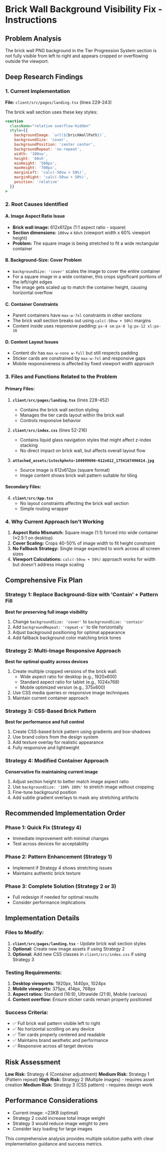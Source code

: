 # Brick Wall Background Visibility Fix - Instructions

## Problem Analysis

The brick wall PNG background in the Tier Progression System section is not fully visible from left to right and appears cropped or overflowing outside the viewport.

## Deep Research Findings

### 1. Current Implementation
**File:** `client/src/pages/landing.tsx` (lines 229-243)

The brick wall section uses these key styles:
```jsx
<section 
  className="relative overflow-hidden"
  style={{
    backgroundImage: `url(${brickWallPath})`,
    backgroundSize: 'cover',
    backgroundPosition: 'center center',
    backgroundRepeat: 'no-repeat',
    width: '100vw',
    height: '60vh',
    minHeight: '500px',
    maxHeight: '700px',
    marginLeft: 'calc(-50vw + 50%)',
    marginRight: 'calc(-50vw + 50%)',
    position: 'relative'
  }}
>
```

### 2. Root Causes Identified

#### A. Image Aspect Ratio Issue
- **Brick wall image:** 612x612px (1:1 aspect ratio - square)
- **Section dimensions:** `100vw` x `60vh` (viewport width x 60% viewport height)
- **Problem:** The square image is being stretched to fit a wide rectangular container

#### B. Background-Size: Cover Problem
- `backgroundSize: 'cover'` scales the image to cover the entire container
- For a square image in a wide container, this crops significant portions of the left/right edges
- The image gets scaled up to match the container height, causing horizontal overflow

#### C. Container Constraints
- Parent containers have `max-w-7xl` constraints in other sections
- The brick wall section breaks out using `calc(-50vw + 50%)` margins
- Content inside uses responsive padding: `px-4 sm:px-8 lg:px-12 xl:px-16`

#### D. Content Layout Issues
- Content div has `max-w-none w-full` but still respects padding
- Sticker cards are constrained by `max-w-7xl` and responsive gaps
- Mobile responsiveness is affected by fixed viewport width approach

### 3. Files and Functions Related to the Problem

#### Primary Files:
1. **`client/src/pages/landing.tsx`** (lines 228-452)
   - Contains the brick wall section styling
   - Manages the tier cards layout within the brick wall
   - Controls responsive behavior

2. **`client/src/index.css`** (lines 52-216)
   - Contains liquid glass navigation styles that might affect z-index stacking
   - No direct impact on brick wall, but affects overall layout flow

3. **`attached_assets/istockphoto-184099696-612x612_1754167496614.jpg`**
   - Source image is 612x612px (square format)
   - Image content shows brick wall pattern suitable for tiling

#### Secondary Files:
4. **`client/src/App.tsx`**
   - No layout constraints affecting the brick wall section
   - Simple routing wrapper

### 4. Why Current Approach Isn't Working

1. **Aspect Ratio Mismatch:** Square image (1:1) forced into wide container (≈2.5:1 on desktop)
2. **Cover Scaling:** Crops 40-50% of image width to fit height constraint
3. **No Fallback Strategy:** Single image expected to work across all screen sizes
4. **Viewport Calculations:** `calc(-50vw + 50%)` approach works for width but doesn't address image scaling

## Comprehensive Fix Plan

### Strategy 1: Replace Background-Size with 'Contain' + Pattern Fill
**Best for preserving full image visibility**

1. Change `backgroundSize: 'cover'` to `backgroundSize: 'contain'`
2. Add `backgroundRepeat: 'repeat-x'` to tile horizontally
3. Adjust background positioning for optimal appearance
4. Add fallback background color matching brick tones

### Strategy 2: Multi-Image Responsive Approach
**Best for optimal quality across devices**

1. Create multiple cropped versions of the brick wall:
   - Wide aspect ratio for desktop (e.g., 1920x600)
   - Standard aspect ratio for tablet (e.g., 1024x768)
   - Mobile optimized version (e.g., 375x600)
2. Use CSS media queries or responsive image techniques
3. Maintain current container approach

### Strategy 3: CSS-Based Brick Pattern
**Best for performance and full control**

1. Create CSS-based brick pattern using gradients and box-shadows
2. Use brand colors from the design system
3. Add texture overlay for realistic appearance
4. Fully responsive and lightweight

### Strategy 4: Modified Container Approach
**Conservative fix maintaining current image**

1. Adjust section height to better match image aspect ratio
2. Use `backgroundSize: '100% 100%'` to stretch image without cropping
3. Fine-tune background position
4. Add subtle gradient overlays to mask any stretching artifacts

## Recommended Implementation Order

### Phase 1: Quick Fix (Strategy 4)
- Immediate improvement with minimal changes
- Test across devices for acceptability

### Phase 2: Pattern Enhancement (Strategy 1)
- Implement if Strategy 4 shows stretching issues
- Maintains authentic brick texture

### Phase 3: Complete Solution (Strategy 2 or 3)
- Full redesign if needed for optimal results
- Consider performance implications

## Implementation Details

### Files to Modify:
1. **`client/src/pages/landing.tsx`** - Update brick wall section styles
2. **Optional:** Create new image assets if using Strategy 2
3. **Optional:** Add new CSS classes in `client/src/index.css` if using Strategy 3

### Testing Requirements:
1. **Desktop viewports:** 1920px, 1440px, 1024px
2. **Mobile viewports:** 375px, 414px, 768px
3. **Aspect ratios:** Standard (16:9), Ultrawide (21:9), Mobile (various)
4. **Content overflow:** Ensure sticker cards remain properly positioned

### Success Criteria:
- ✅ Full brick wall pattern visible left to right
- ✅ No horizontal scrolling on any device
- ✅ Tier cards properly centered and readable
- ✅ Maintains brand aesthetic and performance
- ✅ Responsive across all target devices

## Risk Assessment

**Low Risk:** Strategy 4 (Container adjustment)
**Medium Risk:** Strategy 1 (Pattern repeat)
**High Risk:** Strategy 2 (Multiple images) - requires asset creation
**Medium Risk:** Strategy 3 (CSS pattern) - requires design work

## Performance Considerations

- Current image: ~23KB (optimal)
- Strategy 2 could increase total image weight
- Strategy 3 would reduce image weight to zero
- Consider lazy loading for large images

This comprehensive analysis provides multiple solution paths with clear implementation guidance and success metrics.